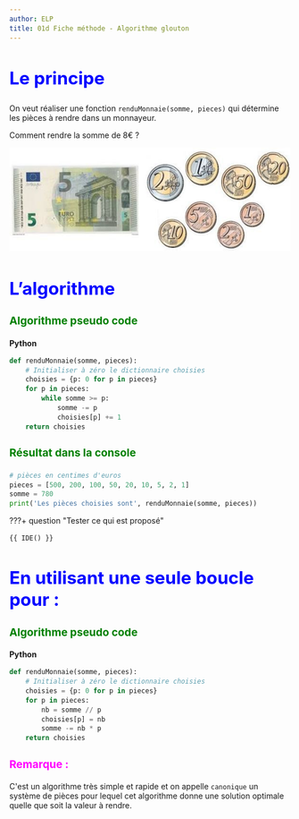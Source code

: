 ```yaml
---
author: ELP
title: 01d Fiche méthode - Algorithme glouton
---
```



## **<H2 STYLE="COLOR:BLUE;">Le principe</H2>**

On veut réaliser une fonction `renduMonnaie(somme, pieces)` qui détermine les pièces à rendre dans un monnayeur.

Comment rendre la somme de 8€ ?

![](28.jpg)



## **<H2 STYLE="COLOR:BLUE;">L’algorithme</H2>**

### **<H3 STYLE="COLOR:GREEN;">Algorithme pseudo code</H3>**

**Python**

```python
def renduMonnaie(somme, pieces):
    # Initialiser à zéro le dictionnaire choisies
    choisies = {p: 0 for p in pieces}
    for p in pieces:
        while somme >= p:
            somme -= p
            choisies[p] += 1
    return choisies
```

### **<H3 STYLE="COLOR:GREEN;">Résultat dans la console</H3>**

```python
# pièces en centimes d'euros
pieces = [500, 200, 100, 50, 20, 10, 5, 2, 1]
somme = 780
print('Les pièces choisies sont', renduMonnaie(somme, pieces))
```
???+ question "Tester ce qui est proposé"

    {{ IDE() }}



## **<H2 STYLE="COLOR:BLUE;">En utilisant une seule boucle pour :</H2>**

### **<H3 STYLE="COLOR:GREEN;">Algorithme pseudo code</H3>**

**Python**

```python
def renduMonnaie(somme, pieces):
    # Initialiser à zéro le dictionnaire choisies
    choisies = {p: 0 for p in pieces}
    for p in pieces:
        nb = somme // p
        choisies[p] = nb
        somme -= nb * p
    return choisies
```

### **<H3 STYLE="COLOR:MAGENTA;">Remarque :</H3>**

C'est un algorithme très simple et rapide et on appelle `canonique` un système de pièces pour lequel cet algorithme donne une solution optimale quelle que soit la valeur à rendre.

